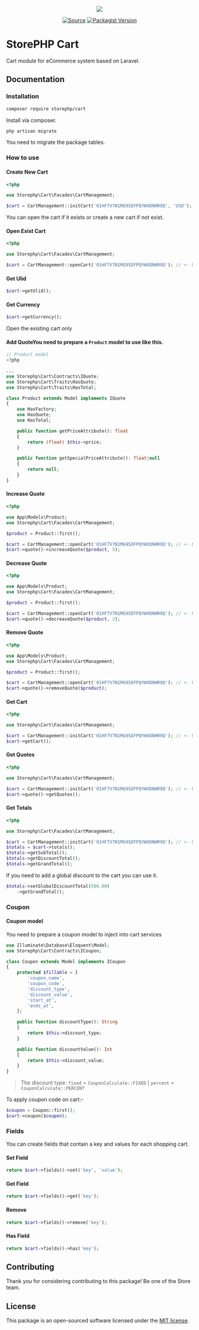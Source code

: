 <p align="center"><a href="#" target="_blank"><img src="./cover.svg"/></a></p>

<p align="center">
  <a href="https://packagist.org/packages/storephp/cart" target="_blank"><img src="https://img.shields.io/static/v1?label=Packagist&message=storephp/cart&color=blue&logo=packagist&logoColor=white" alt="Source"></a>
  <a href="https://packagist.org/packages/storephp/cart" target="_blank"><img src="https://poser.pugx.org/storephp/cart/v" alt="Packagist Version"></a>
</p>

# StorePHP Cart

Cart module for eCommerce system based on Laravel.

## Documentation

### Installation

```bash
composer require storephp/cart
```

Install via composer.

```bash
php artisan migrate
```

You need to migrate the package tables.

### How to use

#### Create New Cart

```php
<?php

use Storephp\Cart\Facades\CartManagement;

$cart = CartManagement::initCart('01HF7V7N1MG9SDFPQYWXDNHR9Q', 'USD'); // <- ULID
```

You can open the cart if it exists or create a new cart if not exist.

#### Open Exist Cart

```php
<?php

use Storephp\Cart\Facades\CartManagement;

$cart = CartManagement::openCart('01HF7V7N1MG9SDFPQYWXDNHR9Q'); // <- ULID
```

#### Get Ulid

```php
$cart->getUlid();
```

#### Get Currency

```php
$cart->getCurrency();
```

Open the existing cart only

#### Add QuoteYou need to prepare a `Product` model to use like this.

```php
// Product model
<?php

...
use Storephp\Cart\Contracts\IQuote;
use Storephp\Cart\Traits\HasQuote;
use Storephp\Cart\Traits\HasTotal;

class Product extends Model implements IQuote
{
    use HasFactory;
    use HasQuote;
    use HasTotal;

    public function getPriceAttribute(): float
    {
        return (float) $this->price;
    }

    public function getSpecialPriceAttribute(): float|null
    {
        return null;
    }
}
```

#### Increase Quote

```php
<?php

use App\Models\Product;
use Storephp\Cart\Facades\CartManagement;

$product = Product::first();

$cart = CartManagement::openCart('01HF7V7N1MG9SDFPQYWXDNHR9Q'); // <- ULID
$cart->quote()->increaseQuote($product, 5);
```

#### Decrease Quote

```php
<?php

use App\Models\Product;
use Storephp\Cart\Facades\CartManagement;

$product = Product::first();

$cart = CartManagement::openCart('01HF7V7N1MG9SDFPQYWXDNHR9Q'); // <- ULID
$cart->quote()->decreaseQuote($product, 2);
```

#### Remove Quote

```php
<?php

use App\Models\Product;
use Storephp\Cart\Facades\CartManagement;

$product = Product::first();

$cart = CartManagement::openCart('01HF7V7N1MG9SDFPQYWXDNHR9Q'); // <- ULID
$cart->quote()->removeQuote($product);
```

#### Get Cart

```php
<?php

use Storephp\Cart\Facades\CartManagement;

$cart = CartManagement::initCart('01HF7V7N1MG9SDFPQYWXDNHR9Q'); // <- ULID
$cart->getCart();
```

#### Get Quotes

```php
<?php

use Storephp\Cart\Facades\CartManagement;

$cart = CartManagement::initCart('01HF7V7N1MG9SDFPQYWXDNHR9Q'); // <- ULID
$cart->quote()->getQuotes();
```

#### Get Totals

```php
<?php

use Storephp\Cart\Facades\CartManagement;

$cart = CartManagement::initCart('01HF7V7N1MG9SDFPQYWXDNHR9Q'); // <- ULID
$totals = $cart->totals();
$totals->getSubTotal();
$totals->getDiscountTotal();
$totals->getGrandTotal();
```

If you need to add a global discount to the cart you can use it.

```php
$totals->setGlobalDiscountTotal(500.00)
    ->getGrandTotal();
```

### Coupon

#### Coupon model

You need to prepare a coupon model to inject into cart services

```php
use Illuminate\Database\Eloquent\Model;
use Storephp\Cart\Contracts\ICoupon;

class Coupon extends Model implements ICoupon
{
    protected $fillable = [
        'coupon_name',
        'coupon_code',
        'discount_type',
        'discount_value',
        'start_at',
        'ends_at',
    ];

    public function discountType(): String
    {
        return $this->discount_type;
    }

    public function discountValue(): Int
    {
        return $this->discount_value;
    }
}
```

> The discount type: `fixed` = `CouponCalculate::FIXED` | `percent` = `CouponCalculate::PERCENT`

To apply coupon code on cart:-

```php
$coupon = Coupon::first();
$cart->coupon($coupon);
```

### Fields

You can create fields that contain a key and values for each shopping cart.

#### Set Field

```php
return $cart->fields()->set('key', 'value');
```

#### Get Field

```php
return $cart->fields()->get('key');
```

#### Remove

```php
return $cart->fields()->remove('key');
```

#### Has Field

```php
return $cart->fields()->has('key');
```

## Contributing

Thank you for considering contributing to this package! Be one of the Store team.

## License

This package is an open-sourced software licensed under the [MIT license](https://opensource.org/licenses/MIT).
